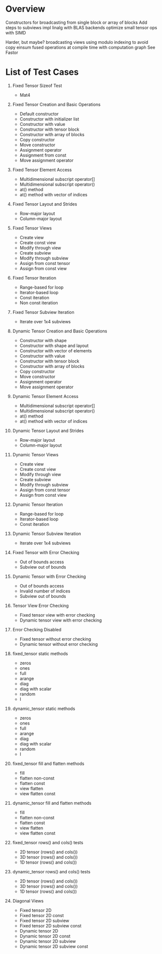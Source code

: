 # Overview


Constructors for broadcasting from single block or array of blocks
Add steps to subviews
impl linalg with BLAS backends
optimize small tensor ops with SIMD

Harder, but maybe?
broadcasting views using modulo indexing to avoid copy
einsum
fused operations at compile time with computation graph See Fastor

# List of Test Cases

1. Fixed Tensor Sizeof Test
   - Mat4

2. Fixed Tensor Creation and Basic Operations
   - Default constructor
   - Constructor with initializer list
   - Constructor with value
   - Constructor with tensor block
   - Constructor with array of blocks
   - Copy constructor
   - Move constructor
   - Assignment operator
   - Assignment from const
   - Move assignment operator

3. Fixed Tensor Element Access
   - Multidimensional subscript operator[]
   - Multidimensional subscript operator()
   - at() method
   - at() method with vector of indices

4. Fixed Tensor Layout and Strides
   - Row-major layout
   - Column-major layout

5. Fixed Tensor Views
   - Create view
   - Create const view
   - Modify through view
   - Create subview
   - Modify through subview
   - Assign from const tensor
   - Assign from const view

6. Fixed Tensor Iteration
   - Range-based for loop
   - Iterator-based loop
   - Const iteration
   - Non const iteration

7. Fixed Tensor Subview Iteration
   - Iterate over 1x4 subviews

8. Dynamic Tensor Creation and Basic Operations
   - Constructor with shape
   - Constructor with shape and layout
   - Constructor with vector of elements
   - Constructor with value
   - Constructor with tensor block
   - Constructor with array of blocks
   - Copy constructor
   - Move constructor
   - Assignment operator
   - Move assignment operator

9. Dynamic Tensor Element Access
   - Multidimensional subscript operator[]
   - Multidimensional subscript operator()
   - at() method
   - at() method with vector of indices

10. Dynamic Tensor Layout and Strides
    - Row-major layout
    - Column-major layout

11. Dynamic Tensor Views
    - Create view
    - Create const view
    - Modify through view
    - Create subview
    - Modify through subview
    - Assign from const tensor
    - Assign from const view

12. Dynamic Tensor Iteration
    - Range-based for loop
    - Iterator-based loop
    - Const iteration

13. Dynamic Tensor Subview Iteration
    - Iterate over 1x4 subviews

14. Fixed Tensor with Error Checking
    - Out of bounds access
    - Subview out of bounds

15. Dynamic Tensor with Error Checking
    - Out of bounds access
    - Invalid number of indices
    - Subview out of bounds

16. Tensor View Error Checking
    - Fixed tensor view with error checking
    - Dynamic tensor view with error checking

17. Error Checking Disabled
    - Fixed tensor without error checking
    - Dynamic tensor without error checking

18. fixed_tensor static methods
    - zeros
    - ones
    - full
    - arange
    - diag
    - diag with scalar
    - random
    - I

19. dynamic_tensor static methods
    - zeros
    - ones
    - full
    - arange
    - diag
    - diag with scalar
    - random
    - I

20. fixed_tensor fill and flatten methods
    - fill
    - flatten non-const
    - flatten const
    - view flatten
    - view flatten const

21. dynamic_tensor fill and flatten methods
    - fill
    - flatten non-const
    - flatten const
    - view flatten
    - view flatten const

22. fixed_tensor rows() and cols() tests
    - 2D tensor (rows() and cols())
    - 3D tensor (rows() and cols())
    - 1D tensor (rows() and cols())

23. dynamic_tensor rows() and cols() tests
    - 2D tensor (rows() and cols())
    - 3D tensor (rows() and cols())
    - 1D tensor (rows() and cols())

24. Diagonal Views
    - Fixed tensor 2D
    - Fixed tensor 2D const
    - Fixed tensor 2D subview
    - Fixed tensor 2D subview const
    - Dynamic tensor 2D
    - Dynamic tensor 2D const
    - Dynamic tensor 2D subview
    - Dynamic tensor 2D subview const

